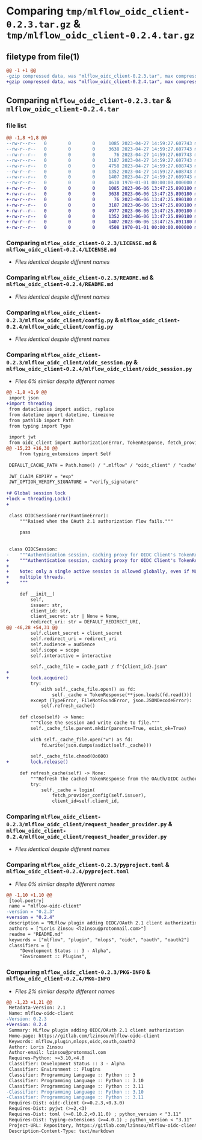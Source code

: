 # Comparing `tmp/mlflow_oidc_client-0.2.3.tar.gz` & `tmp/mlflow_oidc_client-0.2.4.tar.gz`

## filetype from file(1)

```diff
@@ -1 +1 @@
-gzip compressed data, was "mlflow_oidc_client-0.2.3.tar", max compression
+gzip compressed data, was "mlflow_oidc_client-0.2.4.tar", max compression
```

## Comparing `mlflow_oidc_client-0.2.3.tar` & `mlflow_oidc_client-0.2.4.tar`

### file list

```diff
@@ -1,8 +1,8 @@
--rw-r--r--   0        0        0     1085 2023-04-27 14:59:27.607743 mlflow_oidc_client-0.2.3/LICENSE.md
--rw-r--r--   0        0        0     3638 2023-04-27 14:59:27.607743 mlflow_oidc_client-0.2.3/README.md
--rw-r--r--   0        0        0       76 2023-04-27 14:59:27.607743 mlflow_oidc_client-0.2.3/mlflow_oidc_client/__init__.py
--rw-r--r--   0        0        0     3187 2023-04-27 14:59:27.607743 mlflow_oidc_client-0.2.3/mlflow_oidc_client/config.py
--rw-r--r--   0        0        0     4758 2023-04-27 14:59:27.608743 mlflow_oidc_client-0.2.3/mlflow_oidc_client/oidc_session.py
--rw-r--r--   0        0        0     1352 2023-04-27 14:59:27.608743 mlflow_oidc_client-0.2.3/mlflow_oidc_client/request_header_provider.py
--rw-r--r--   0        0        0     1407 2023-04-27 14:59:27.609743 mlflow_oidc_client-0.2.3/pyproject.toml
--rw-r--r--   0        0        0     4610 1970-01-01 00:00:00.000000 mlflow_oidc_client-0.2.3/PKG-INFO
+-rw-r--r--   0        0        0     1085 2023-06-06 13:47:25.890180 mlflow_oidc_client-0.2.4/LICENSE.md
+-rw-r--r--   0        0        0     3638 2023-06-06 13:47:25.890180 mlflow_oidc_client-0.2.4/README.md
+-rw-r--r--   0        0        0       76 2023-06-06 13:47:25.890180 mlflow_oidc_client-0.2.4/mlflow_oidc_client/__init__.py
+-rw-r--r--   0        0        0     3187 2023-06-06 13:47:25.890180 mlflow_oidc_client-0.2.4/mlflow_oidc_client/config.py
+-rw-r--r--   0        0        0     4977 2023-06-06 13:47:25.890180 mlflow_oidc_client-0.2.4/mlflow_oidc_client/oidc_session.py
+-rw-r--r--   0        0        0     1352 2023-06-06 13:47:25.890180 mlflow_oidc_client-0.2.4/mlflow_oidc_client/request_header_provider.py
+-rw-r--r--   0        0        0     1407 2023-06-06 13:47:25.891180 mlflow_oidc_client-0.2.4/pyproject.toml
+-rw-r--r--   0        0        0     4508 1970-01-01 00:00:00.000000 mlflow_oidc_client-0.2.4/PKG-INFO
```

### Comparing `mlflow_oidc_client-0.2.3/LICENSE.md` & `mlflow_oidc_client-0.2.4/LICENSE.md`

 * *Files identical despite different names*

### Comparing `mlflow_oidc_client-0.2.3/README.md` & `mlflow_oidc_client-0.2.4/README.md`

 * *Files identical despite different names*

### Comparing `mlflow_oidc_client-0.2.3/mlflow_oidc_client/config.py` & `mlflow_oidc_client-0.2.4/mlflow_oidc_client/config.py`

 * *Files identical despite different names*

### Comparing `mlflow_oidc_client-0.2.3/mlflow_oidc_client/oidc_session.py` & `mlflow_oidc_client-0.2.4/mlflow_oidc_client/oidc_session.py`

 * *Files 6% similar despite different names*

```diff
@@ -1,8 +1,9 @@
 import json
+import threading
 from dataclasses import asdict, replace
 from datetime import datetime, timezone
 from pathlib import Path
 from typing import Type
 
 import jwt
 from oidc_client import AuthorizationError, TokenResponse, fetch_provider_config, login
@@ -15,23 +16,30 @@
     from typing_extensions import Self
 
 DEFAULT_CACHE_PATH = Path.home() / ".mlflow" / "oidc_client" / "cache"
 
 JWT_CLAIM_EXPIRY = "exp"
 JWT_OPTION_VERIFY_SIGNATURE = "verify_signature"
 
+# Global session lock
+lock = threading.Lock()
+
 
 class OIDCSessionError(RuntimeError):
     """Raised when the OAuth 2.1 authorization flow fails."""
 
     pass
 
 
 class OIDCSession:
-    """Authentication session, caching proxy for OIDC Client's TokenResponse."""
+    """Authentication session, caching proxy for OIDC Client's TokenResponse.
+
+    Note: only a single active session is allowed globally, even if MLflow uses
+    multiple threads.
+    """
 
     def __init__(
         self,
         issuer: str,
         client_id: str,
         client_secret: str | None = None,
         redirect_uri: str = DEFAULT_REDIRECT_URI,
@@ -46,28 +54,31 @@
         self.client_secret = client_secret
         self.redirect_uri = redirect_uri
         self.audience = audience
         self.scope = scope
         self.interactive = interactive
 
         self._cache_file = cache_path / f"{client_id}.json"
+
+        lock.acquire()
         try:
             with self._cache_file.open() as fd:
                 self._cache = TokenResponse(**json.loads(fd.read()))
         except (TypeError, FileNotFoundError, json.JSONDecodeError):
             self.refresh_cache()
 
     def close(self) -> None:
         """Close the session and write cache to file."""
         self._cache_file.parent.mkdir(parents=True, exist_ok=True)
 
         with self._cache_file.open("w") as fd:
             fd.write(json.dumps(asdict(self._cache)))
 
         self._cache_file.chmod(0o600)
+        lock.release()
 
     def refresh_cache(self) -> None:
         """Refresh the cached TokenResponse from the OAuth/OIDC authorization server."""
         try:
             self._cache = login(
                 fetch_provider_config(self.issuer),
                 client_id=self.client_id,
```

### Comparing `mlflow_oidc_client-0.2.3/mlflow_oidc_client/request_header_provider.py` & `mlflow_oidc_client-0.2.4/mlflow_oidc_client/request_header_provider.py`

 * *Files identical despite different names*

### Comparing `mlflow_oidc_client-0.2.3/pyproject.toml` & `mlflow_oidc_client-0.2.4/pyproject.toml`

 * *Files 0% similar despite different names*

```diff
@@ -1,10 +1,10 @@
 [tool.poetry]
 name = "mlflow-oidc-client"
-version = "0.2.3"
+version = "0.2.4"
 description = "MLflow plugin adding OIDC/OAuth 2.1 client authorization"
 authors = ["Loris Zinsou <lzinsou@protonmail.com>"]
 readme = "README.md"
 keywords = ["mlflow", "plugin", "mlops", "oidc", "oauth", "oauth2"]
 classifiers = [
     "Development Status :: 3 - Alpha",
     "Environment :: Plugins",
```

### Comparing `mlflow_oidc_client-0.2.3/PKG-INFO` & `mlflow_oidc_client-0.2.4/PKG-INFO`

 * *Files 2% similar despite different names*

```diff
@@ -1,23 +1,21 @@
 Metadata-Version: 2.1
 Name: mlflow-oidc-client
-Version: 0.2.3
+Version: 0.2.4
 Summary: MLflow plugin adding OIDC/OAuth 2.1 client authorization
 Home-page: https://gitlab.com/lzinsou/mlflow-oidc-client
 Keywords: mlflow,plugin,mlops,oidc,oauth,oauth2
 Author: Loris Zinsou
 Author-email: lzinsou@protonmail.com
 Requires-Python: >=3.10,<4.0
 Classifier: Development Status :: 3 - Alpha
 Classifier: Environment :: Plugins
 Classifier: Programming Language :: Python :: 3
 Classifier: Programming Language :: Python :: 3.10
 Classifier: Programming Language :: Python :: 3.11
-Classifier: Programming Language :: Python :: 3.10
-Classifier: Programming Language :: Python :: 3.11
 Requires-Dist: oidc-client (>=0.2.3,<0.3.0)
 Requires-Dist: pyjwt (>=2,<3)
 Requires-Dist: toml (>=0.10.2,<0.11.0) ; python_version < "3.11"
 Requires-Dist: typing-extensions (>=4.0.1) ; python_version < "3.11"
 Project-URL: Repository, https://gitlab.com/lzinsou/mlflow-oidc-client
 Description-Content-Type: text/markdown
```

